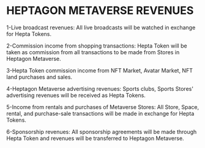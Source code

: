 # HEPTAGON METAVERSE REVENUES

1-Live broadcast revenues: All live broadcasts will be watched in exchange for Hepta Tokens.&#x20;

2-Commission income from shopping transactions: Hepta Token will be taken as commission from all transactions to be made from Stores in Heptagon Metaverse.&#x20;

3-Hepta Token commission income from NFT Market, Avatar Market, NFT land purchases and sales.&#x20;

4-Heptagon Metaverse advertising revenues: Sports clubs, Sports Stores' advertising revenues will be received as Hepta Tokens.&#x20;

5-Income from rentals and purchases of Metaverse Stores: All Store, Space, rental, and purchase-sale transactions will be made in exchange for Hepta Tokens.&#x20;

6-Sponsorship revenues: All sponsorship agreements will be made through Hepta Token and revenues will be transferred to Heptagon Metaverse.
